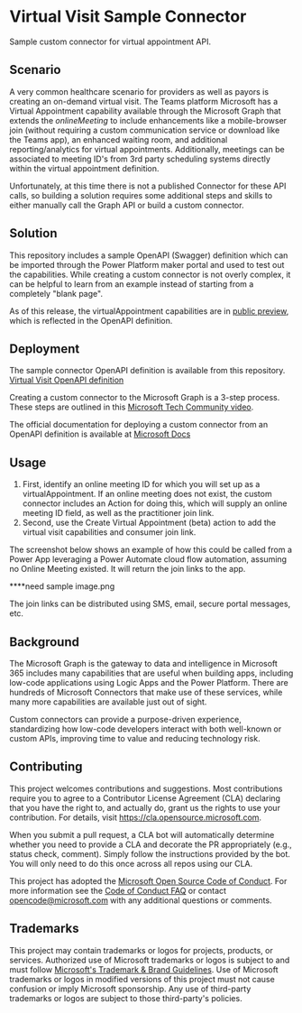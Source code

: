 # Virtual Visit Sample Connector

Sample custom connector for virtual appointment API.

## Scenario

A very common healthcare scenario for providers as well as payors is creating an on-demand virtual visit. The Teams platform Microsoft has a Virtual Appointment capability available through the Microsoft Graph that extends the *onlineMeeting* to include enhancements like a mobile-browser join (without requiring a custom communication service or download like the Teams app), an enhanced waiting room, and additional reporting/analytics for virtual appointments. Additionally, meetings can be associated to meeting ID's from 3rd party scheduling systems directly within the virtual appointment definition.

Unfortunately, at this time there is not a published Connector for these API calls, so building a solution requires some additional steps and skills to either manually call the Graph API or build a custom connector.

## Solution

This repository includes a sample OpenAPI (Swagger) definition which can be imported through the Power Platform maker portal and used to test out the capabilities. While creating a custom connector is not overly complex, it can be helpful to learn from an example instead of starting from a completely "blank page".

As of this release, the virtualAppointment capabilities are in [public preview](https://docs.microsoft.com/en-us/graph/versioning-and-support#beta-version), which is reflected in the OpenAPI definition.

## Deployment

The sample connector OpenAPI definition is available from this repository. [Virtual Visit OpenAPI definition](./Virtual-Visit.swagger.json)

Creating a custom connector to the Microsoft Graph is a 3-step process. These steps are outlined in this [Microsoft Tech Community video](https://techcommunity.microsoft.com/t5/healthcare-and-life-sciences/create-a-custom-powerapp-connector-to-graph-api/ba-p/3494104).

The official documentation for deploying a custom connector from an OpenAPI definition is available at [Microsoft Docs](https://docs.microsoft.com/en-us/connectors/custom-connectors/define-openapi-definition#import-the-openapi-definition-for-power-automate-and-power-apps)

## Usage

1. First, identify an online meeting ID for which you will set up as a virtualAppointment. If an online meeting does not exist, the custom connector includes an Action for doing this, which will supply an online meeting ID field, as well as the practitioner join link.
2. Second, use the Create Virtual Appointment (beta) action to add the virtual visit capabilities and consumer join link.

The screenshot below shows an example of how this could be called from a Power App leveraging a Power Automate cloud flow automation, assuming no Online Meeting existed. It will return the join links to the app.

****need sample image.png

The join links can be distributed using SMS, email, secure portal messages, etc.

## Background

The Microsoft Graph is the gateway to data and intelligence in Microsoft 365 includes many capabilities that are useful when building apps, including low-code applications using Logic Apps and the Power Platform. There are hundreds of Microsoft Connectors that make use of these services, while many more capabilities are available just out of sight.

Custom connectors can provide a purpose-driven experience, standardizing how low-code developers interact with both well-known or custom APIs, improving time to value and reducing technology risk.

## Contributing

This project welcomes contributions and suggestions.  Most contributions require you to agree to a
Contributor License Agreement (CLA) declaring that you have the right to, and actually do, grant us
the rights to use your contribution. For details, visit https://cla.opensource.microsoft.com.

When you submit a pull request, a CLA bot will automatically determine whether you need to provide
a CLA and decorate the PR appropriately (e.g., status check, comment). Simply follow the instructions
provided by the bot. You will only need to do this once across all repos using our CLA.

This project has adopted the [Microsoft Open Source Code of Conduct](https://opensource.microsoft.com/codeofconduct/).
For more information see the [Code of Conduct FAQ](https://opensource.microsoft.com/codeofconduct/faq/) or
contact [opencode@microsoft.com](mailto:opencode@microsoft.com) with any additional questions or comments.

## Trademarks

This project may contain trademarks or logos for projects, products, or services. Authorized use of Microsoft 
trademarks or logos is subject to and must follow 
[Microsoft's Trademark & Brand Guidelines](https://www.microsoft.com/en-us/legal/intellectualproperty/trademarks/usage/general).
Use of Microsoft trademarks or logos in modified versions of this project must not cause confusion or imply Microsoft sponsorship.
Any use of third-party trademarks or logos are subject to those third-party's policies.
